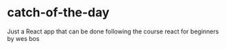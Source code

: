 # catch-of-the-day
Just a React app that can be done following the course react for beginners by wes bos
